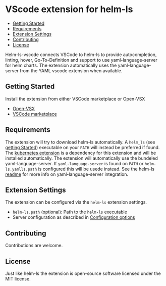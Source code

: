 # VScode extension for helm-ls

<!-- vim-markdown-toc GFM -->

- [Getting Started](#getting-started)
- [Requirements](#requirements)
- [Extension Settings](#extension-settings)
- [Contributing](#contributing)
- [License](#license)

<!-- vim-markdown-toc -->

Helm-ls-vscode connects VSCode to helm-ls to provide autocompletion, linting, hover, Go-To-Definition and support to use yaml-language-server for helm charts. The extension automatically uses the yaml-language-server from the YAML vscode extension when available.

## Getting Started

Install the extension from either VSCode marketplace or Open-VSX

- [Open-VSX](https://open-vsx.org/extension/helm-ls/helm-ls)
- [VSCode marketplace](https://marketplace.visualstudio.com/items?itemName=helm-ls.helm-ls)

## Requirements

The extension will try to download helm-ls automatically.
A `helm_ls` (see [getting Started](https://github.com/mrjosh/helm-ls/#getting-started)) executable on your `PATH` will instead be preferred if found.
The [kubernetes extension](https://github.com/vscode-kubernetes-tools/vscode-kubernetes-tools) is a dependency for this extension and will be installed automatically.
The extension will automatically use the bundeled yaml-language-server.
If `yaml-language-server` is found on `PATH` or `helm-ls.yamlls.path` is configured this will be usede instead.
See the helm-ls [readme](https://github.com/mrjosh/helm-ls/?tab=readme-ov-file#integration-with-yaml-language-server) for more info on yaml-language-server integration.

## Extension Settings

The extension can be configured via the `helm-ls` extension settings.

- `helm-ls.path` (optional): Path to the `helm-ls` executable
- Server configuration as described in [Configuration options](https://github.com/mrjosh/helm-ls/?tab=readme-ov-file#configuration-options)

## Contributing

Contributions are welcome.

## License

Just like helm-ls the extension is open-source software licensed under the MIT license.
